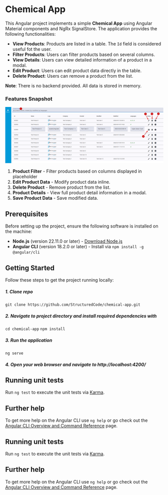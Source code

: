 # **Chemical App**

This Angular project implements a simple **Chemical App** using Angular Material components and NgRx SignalStore. The application provides the following functionalities:

- **View Products**: Products are listed in a table. The `Id` field is considered useful fot the user.
- **Filter Products**: Users can filter products based on several columns.
- **View Details**: Users can view detailed information of a product in a modal.
- **Edit Product**: Users can edit product data directly in the table.
- **Delete Product**: Users can remove a product from the list.

**Note**: There is no backend provided. All data is stored in memory.


### **Features Snapshot**
![Chemical App Features](chemical-app-features.png)
1. **Product Filter** - Filter products based on columns displayed in placeholder
2. **Edit Product Data** - Modify product data inline.
3. **Delete Product** - Remove product from the list.
4. **Product Details** - View full product detail information in a modal.
5. **Save Product Data** - Save modified data.

## Prerequisites

Before setting up the project, ensure the following software is installed on the machine:

- **Node.js** (version 22.11.0 or later) - [Download Node.js](https://nodejs.org/)
- **Angular CLI** (version 18.2.0 or later) - Install via `npm install -g @angular/cli`

## Getting Started

Follow these steps to get the project running locally:

##### 1. Clone repo
` git clone https://github.com/StructuredCode/chemical-app.git `

##### 2. Navigate to project directory and install required dependencies with
` cd chemical-app `
` npm install `

##### 3. Run the application
` ng serve `

##### 4. Open your web browser and navigate to http://localhost:4200/

## Running unit tests

Run `ng test` to execute the unit tests via [Karma](https://karma-runner.github.io).

## Further help

To get more help on the Angular CLI use `ng help` or go check out the [Angular CLI Overview and Command Reference](https://angular.dev/tools/cli) page.


## Running unit tests

Run `ng test` to execute the unit tests via [Karma](https://karma-runner.github.io).

## Further help

To get more help on the Angular CLI use `ng help` or go check out the [Angular CLI Overview and Command Reference](https://angular.dev/tools/cli) page.

